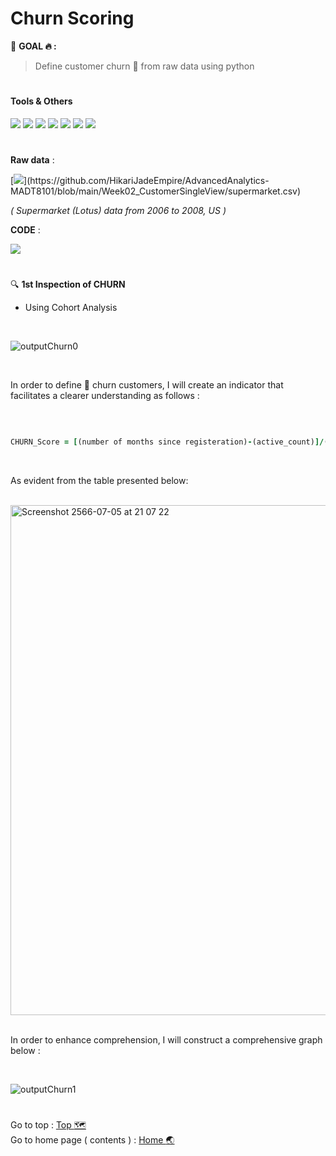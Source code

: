 # Churn Scoring
:round_pushpin: **GOAL :fire: :**
> Define customer churn :running: from raw data using python

# <h4>Tools & Others</h4>

[![](https://img.shields.io/badge/code-python3.9-green?style=f?style=flat-square&logo=python&logoColor=white&color=2bbc8a)](https://www.python.org/)
[![](https://img.shields.io/badge/tools-jupyter-orange?style=f?style=flat-square&logo=jupyter&logoColor=white)](https://jupyter.org/)
[![](https://img.shields.io/badge/tools-VSCode-blue?style=f?style=flat-square&logo=visualstudiocode&logoColor=white)](https://code.visualstudio.com/)
[![](https://img.shields.io/badge/tools-Pandas-green?style=f?style=flat-square&logo=pandas&logoColor=white&color=2bbc8a)](https://pandas.pydata.org/)
[![](https://img.shields.io/badge/OS-Mac-green?style=f?style=flat-square&logo=macos&logoColor=white)](https://www.apple.com/macos/ventura/)
[![](https://img.shields.io/badge/OS-Windows-green?style=f?style=flat-square&logo=windows&logoColor=white)](https://www.microsoft.com/)
[![](https://img.shields.io/badge/Git_Update-6_Jul_2023-brightgreen?style=f?style=flat-square&logo=github&logoColor=white)](https://github.com/)

#
**Raw data** : <br>

[![](https://img.shields.io/badge/Git-.CSV-rgb(208,211,212)?style=f?style=flat-square&logo=github&logoColor=white)](https://github.com/HikariJadeEmpire/AdvancedAnalytics-MADT8101/blob/main/Week02_CustomerSingleView/supermarket.csv)

*( Supermarket (Lotus) data from 2006 to 2008, US )*

**CODE** : <br>

[![](https://colab.research.google.com/assets/colab-badge.svg)](https://colab.research.google.com/github/HikariJadeEmpire/AdvancedAnalytics-MADT8101/blob/main/Week04_ChurnScoring/myChurnPrediction.ipynb)

#

:mag: **1st Inspection of CHURN** <br>
- Using Cohort Analysis

<br>

![outputChurn0](https://github.com/HikariJadeEmpire/AdvancedAnalytics-MADT8101/assets/118663358/a81cbcf5-828f-421a-90fc-1dfecfa7ef2b)

<br>

In order to define :running: churn customers, I will create an indicator that facilitates a clearer understanding as follows :

<br>

```ruby

CHURN_Score = [(number of months since registeration)-(active_count)]/(number of months since registeration)

```
<br>

As evident from the table presented below: <br>

<br>

<img width="816" alt="Screenshot 2566-07-05 at 21 07 22" src="https://github.com/HikariJadeEmpire/AdvancedAnalytics-MADT8101/assets/118663358/aa9baeb1-4714-4956-b724-a6e5260130cd">

<br>
<br>

In order to enhance comprehension, I will construct a comprehensive graph below :

<br>

![outputChurn1](https://github.com/HikariJadeEmpire/AdvancedAnalytics-MADT8101/assets/118663358/c2ad2a8e-5953-4340-a1a7-c9d189894b78)

#
Go to top : [Top :world_map:](https://github.com/HikariJadeEmpire/AdvancedAnalytics-MADT8101/blob/main/Week04_ChurnScoring/week04.md#churn-scoring) <br>
Go to home page ( contents ) : 
[Home :earth_asia:](https://github.com/HikariJadeEmpire/AdvancedAnalytics-MADT8101#advancedanalytics)
